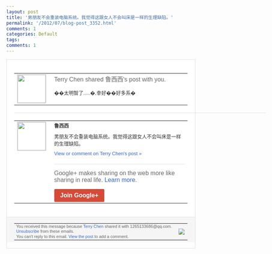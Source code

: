 ```yaml
---
layout: post
title: '男朋友不会重装电脑系统。我觉得这跟女人不会叫床是一样的生理缺陷。'
permalink: '/2012/07/blog-post_3352.html'
comments: 1
categories: Default
tags: 
comments: 1
---
```

<div style="border:solid 1px #dfdfdf;color:#686868;font:13px Arial"><div style="background-color:#fff;padding:20px;"><table cellpadding="0" cellspacing="0"><tr><td style="padding-right:15px;vertical-align:top"><a href="https://plus.google.com/_/notifications/emlink?emrecipient=109554455967099403328&amp;emid=CLnWwMPshrECFXGW7AodnGAAAA&amp;path=%2F108643996575278738906&amp;dt=1341639476918&amp;uob=8"><img height="75" src="https://lh3.googleusercontent.com/-KKRGTyJ5Bl0/AAAAAAAAAAI/AAAAAAAAEEY/jllxqER5dCk/s75-c-k-a/photo.jpg" style="border:solid 1px #cccccc;" width="75"/></a></td><td style="width:578px;color:#333;font:13px Arial;vertical-align:top;"><div style="color:#686868;font:16px Arial;;padding-bottom:15px">Terry Chen shared 鲁西西's post with you.</div><div style="padding-bottom:10px">��太明智了.....�,幸好��好多系<wbr/>�</div></td></tr></table><div style="margin:20px 0;border-bottom:solid 1px #dfdfdf;width:670px;"></div><table cellpadding="0" cellspacing="0"><tr><td style="padding-right:15px;vertical-align:top"><a href="https://plus.google.com/_/notifications/emlink?emrecipient=109554455967099403328&amp;emid=CLnWwMPshrECFXGW7AodnGAAAA&amp;path=%2F111364676334475068592&amp;dt=1341639476918&amp;uob=8"><img height="75" src="https://lh6.googleusercontent.com/-1KX74fMGA48/AAAAAAAAAAI/AAAAAAAAB_g/OEU6MTcmGkg/s75-c-k-a/photo.jpg" style="border:solid 1px #cccccc;" width="75"/></a></td><td style="width:578px;color:#333;font:13px Arial;vertical-align:top;"><div style="font-weight:bold;padding-bottom:10px">鲁西西</div><div style="padding-bottom:10px">男朋友不会重装电脑系统。我觉得这跟女人不<wbr/>会叫床是一样的生理缺陷。</div><a href="https://plus.google.com/_/notifications/emlink?emrecipient=109554455967099403328&amp;emid=CLnWwMPshrECFXGW7AodnGAAAA&amp;path=%2F108643996575278738906%2Fposts%2F1KWUvPMwhF2%3Fgpinv%3DAMIXal-lE5aJaVL-16Ch4cNsLc0Juf4L_bvhS0CRf9XWKS9fmfK-BVM9b8mU5s6inP402vVb33yGiTU_bc-e8WYh-I_KyJYHRuUXNA0fohj2VI4Kc8QOi6U&amp;dt=1341639476918&amp;uob=8" style="color:#3366CC;text-decoration:none;">View or comment on Terry Chen's post »</a><div style="margin-top:20px;border-top:solid 1px #dfdfdf"><div style="padding:15px 0;color:#686868;font:16px Arial;">Google+ makes sharing on the web more like sharing in real life. <a href="http://www.google.com/+/learnmore/" style="color:#3366CC;text-decoration:none;">Learn more</a>.</div><a href="https://plus.google.com/_/notifications/emlink?emrecipient=109554455967099403328&amp;emid=CLnWwMPshrECFXGW7AodnGAAAA&amp;path=%2F%3Fgpinv%3DAMIXal-lE5aJaVL-16Ch4cNsLc0Juf4L_bvhS0CRf9XWKS9fmfK-BVM9b8mU5s6inP402vVb33yGiTU_bc-e8WYh-I_KyJYHRuUXNA0fohj2VI4Kc8QOi6U&amp;dt=1341639476918&amp;uob=8" style="display:inline-block;padding:7px 15px;background-color:#d44b38; color:#fff;font-size:16px; font-weight:bold;border-radius:2px;-webkit-border-radius:2px; -moz-border-radius:2px;border:solid 1px #c43b28; white-space:nowrap;text-decoration:none">Join Google+</a></div></td></tr></table></div><div style="border-top:solid 1px #dfdfdf;padding:0 20px; background-color:#f5f5f5"><table cellpadding="0" cellspacing="0" style="height:50px"><tbody><tr><td style="vertical-align:middle;width:100%; color:#636363;font:11px Arial; line-height:120%">You received this message because <a href="https://plus.google.com/_/notifications/emlink?emrecipient=109554455967099403328&amp;emid=CLnWwMPshrECFXGW7AodnGAAAA&amp;path=%2F108643996575278738906%3Fgpinv%3DAMIXal-lE5aJaVL-16Ch4cNsLc0Juf4L_bvhS0CRf9XWKS9fmfK-BVM9b8mU5s6inP402vVb33yGiTU_bc-e8WYh-I_KyJYHRuUXNA0fohj2VI4Kc8QOi6U&amp;dt=1341639476918&amp;uob=8" style="color:#3366CC;text-decoration:none;">Terry Chen</a> shared it with 1265133686@qq.com. <a href="https://plus.google.com/_/notifications/emlink?emrecipient=109554455967099403328&amp;emid=CLnWwMPshrECFXGW7AodnGAAAA&amp;path=%2F_%2Fnonplus%2Femailsettings%3Fgpinv%3DAMIXal-lE5aJaVL-16Ch4cNsLc0Juf4L_bvhS0CRf9XWKS9fmfK-BVM9b8mU5s6inP402vVb33yGiTU_bc-e8WYh-I_KyJYHRuUXNA0fohj2VI4Kc8QOi6U%26est%3DADH5u8U0WqniIDBHLlysLPqtI-zmalVLLNjb6L9I9J2kzaJoN6LEfvb9Uc70XiYyyrvCrx1MDWdh5e1giABj6DTfrpfGTe9L9WOcbpucmjIZCBRD0u0pSvG-dw_BQFwJourAt9wgbkHS&amp;dt=1341639476918&amp;uob=8" style="color:#3366CC;text-decoration:none;">Unsubscribe</a> from these emails.<br/>You can't reply to this email. <a href="https://plus.google.com/_/notifications/emlink?emrecipient=109554455967099403328&amp;emid=CLnWwMPshrECFXGW7AodnGAAAA&amp;path=%2F108643996575278738906%2Fposts%2F1KWUvPMwhF2%3Fgpinv%3DAMIXal-lE5aJaVL-16Ch4cNsLc0Juf4L_bvhS0CRf9XWKS9fmfK-BVM9b8mU5s6inP402vVb33yGiTU_bc-e8WYh-I_KyJYHRuUXNA0fohj2VI4Kc8QOi6U&amp;dt=1341639476918&amp;uob=8" style="color:#3366CC;text-decoration:none;">View the post</a> to add a comment.<br/></td><td><img src="https://ssl.gstatic.com/s2/oz/images/notifications/logo/google-plus-6617a72bb36cc548861652780c9e6ff1.png"/></td></tr></tbody></table></div></div>